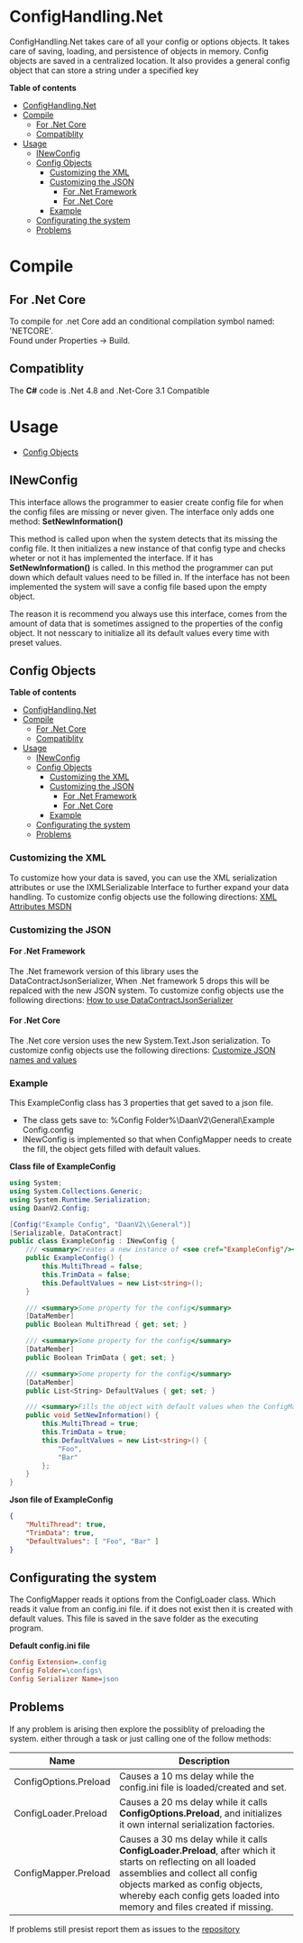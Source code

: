 # ConfigHandling.Net

ConfigHandling.Net takes care of all your config or options objects.
It takes care of saving, loading, and persistence of objects in memory.
Config objects are saved in a centralized location.
It also provides a general config object that can store a string under a specified key

**Table of contents**
- [ConfigHandling.Net](#confighandlingnet)
- [Compile](#compile)
  - [For .Net Core](#for-net-core)
  - [Compatiblity](#compatiblity)
- [Usage](#usage)
  - [INewConfig](#inewconfig)
  - [Config Objects](#config-objects)
    - [Customizing the XML](#customizing-the-xml)
    - [Customizing the JSON](#customizing-the-json)
      - [For .Net Framework](#for-net-framework)
      - [For .Net Core](#for-net-core-1)
    - [Example](#example)
  - [Configurating the system](#configurating-the-system)
  - [Problems](#problems)
   
# Compile

## For .Net Core

To compile for .net Core add an conditional compilation symbol named: 'NETCORE'.  
Found under Properties -> Build.

## Compatiblity

The **C#** code is .Net 4.8 and .Net-Core 3.1 Compatible

# Usage

* [Config Objects](./Documentation/ConfigObjects.md)

## INewConfig

This interface allows the programmer to easier create config file for when the config files are missing or never given. The interface only adds one method: **SetNewInformation()**

This method is called upon when the system detects that its missing the config file. It then initializes a new instance of that config type and checks wheter or not it has implemented the interface. If it has **SetNewInformation()** is called. In this method the programmer can put down which default values need to be filled in. If the interface has not been implemented the system will save a config file based upon the empty object.

The reason it is recommend you always use this interface, comes from the amount of data that is sometimes assigned to the properties of the config object.
It not nesscary to initialize all its default values every time with preset values.

## Config Objects

**Table of contents**
- [ConfigHandling.Net](#confighandlingnet)
- [Compile](#compile)
  - [For .Net Core](#for-net-core)
  - [Compatiblity](#compatiblity)
- [Usage](#usage)
  - [INewConfig](#inewconfig)
  - [Config Objects](#config-objects)
    - [Customizing the XML](#customizing-the-xml)
    - [Customizing the JSON](#customizing-the-json)
      - [For .Net Framework](#for-net-framework)
      - [For .Net Core](#for-net-core-1)
    - [Example](#example)
  - [Configurating the system](#configurating-the-system)
  - [Problems](#problems)

### Customizing the XML
To customize how your data is saved, you can use the XML serialization attributes or use the IXMLSerializable Interface to further expand your data handling.
To customize config objects use the following directions: [XML Attributes MSDN](https://docs.microsoft.com/en-us/dotnet/standard/serialization/controlling-xml-serialization-using-attributes)

### Customizing the JSON

#### For .Net Framework
The .Net framework version of this library uses the DataContractJsonSerializer, When .Net framework 5 drops this will be repalced with the new JSON system.
To customize config objects use the following directions: [How to use DataContractJsonSerializer](https://docs.microsoft.com/en-us/dotnet/framework/wcf/feature-details/how-to-serialize-and-deserialize-json-data)

#### For .Net Core
The .Net core version uses the new System.Text.Json serialization. To customize config objects use the following directions: [Customize JSON names and values](https://docs.microsoft.com/en-us/dotnet/standard/serialization/system-text-json-how-to?view=netcore-3.1#customize-json-names-and-values)

### Example

This ExampleConfig class has 3 properties that get saved to a json file.
* The class gets save to: %Config Folder%\DaanV2\General\Example Config.config
* INewConfig is implemented so that when ConfigMapper needs to create the fill, the object gets filled with default values.

**Class file of ExampleConfig**
```cs
using System;
using System.Collections.Generic;
using System.Runtime.Serialization;
using DaanV2.Config;

[Config("Example Config", "DaanV2\\General")]
[Serializable, DataContract]
public class ExampleConfig : INewConfig {
	/// <summary>Creates a new instance of <see cref="ExampleConfig"/></summary>
	public ExampleConfig() {
		this.MultiThread = false;
		this.TrimData = false;
		this.DefaultValues = new List<string>();
	}

	/// <summary>Some property for the config</summary>
    [DataMember]
	public Boolean MultiThread { get; set; }

	/// <summary>Some property for the config</summary>
	[DataMember]
	public Boolean TrimData { get; set; }

	/// <summary>Some property for the config</summary>
	[DataMember]
	public List<String> DefaultValues { get; set; }

	/// <summary>Fills the object with default values when the ConfigMapper cannot find the file containing the data</summary>
	public void SetNewInformation() {
		this.MultiThread = true;
		this.TrimData = true;
		this.DefaultValues = new List<string>() {
			"Foo",
			"Bar"
		};
	}
}
```

**Json file of ExampleConfig**
```Json
{
	"MultiThread": true,
	"TrimData": true,
	"DefaultValues": [ "Foo", "Bar" ]
}
```

## Configurating the system
The ConfigMapper reads it options from the ConfigLoader class. Which reads it value from an config.ini file.
if it does not exist then it is created with default values. This file is saved in the save folder as the executing program.

**Default config.ini file**
```ini
Config Extension=.config
Config Folder=\configs\
Config Serializer Name=json
```

## Problems

If any problem is arising then explore the possiblity of preloading the system. either through a task or just calling one of the follow methods:

|Name|Description|
|---|---|
|ConfigOptions.Preload|Causes a 10 ms delay while the config.ini file is loaded/created and set.|
|ConfigLoader.Preload|Causes a 20 ms delay while it calls **ConfigOptions.Preload**, and initializes it own internal serialization factories.|
|ConfigMapper.Preload|Causes a 30 ms delay while it calls **ConfigLoader.Preload**, after which it starts on reflecting on all loaded assemblies and collect all config objects marked as config objects, whereby each config gets loaded into memory and files created if missing.|

If problems still presist report them as issues to the [repository](https://github.com/DaanV2/Config-Handling.Net)

